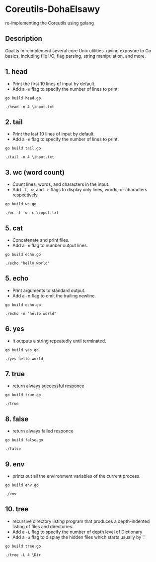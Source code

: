 # Coreutils-DohaElsawy
re-implementing the Coreutils using golang 

## Description
Goal is to reimplement several core Unix utilities. giving exposure to Go basics, including file I/O, flag parsing, string manipulation, and more.
## 1. head
* Print the first 10 lines of input by default.
* Add a ``-n`` flag to specify the number of lines to print.
``` 
go build head.go
```
``` 
./head -n 4 \input.txt
```
## 2. tail
* Print the last 10 lines of input by default.
* Add a ``-n`` flag to specify the number of lines to print.
``` 
go build tail.go
```
``` 
./tail -n 4 \input.txt
```
## 3. wc (word count)
* Count lines, words, and characters in the input.
* Add ``-l``, ``-w``, and ``-c`` flags to display only lines, words, or characters respectively.
``` 
go build wc.go
```
``` 
./wc -l -w -c \input.txt
```
## 5. cat
* Concatenate and print files.
* Add a ``-n`` flag to number output lines.
``` 
go build echo.go
```
``` 
./echo "hello world"
```
## 5. echo
* Print arguments to standard output.
* Add a -n flag to omit the trailing newline.
``` 
go build echo.go
```
``` 
./echo -n "hello world"
```
## 6. yes
*  It outputs a string repeatedly until terminated.
``` 
go build yes.go
```
``` 
./yes hello world
```
## 7. true
* return always successful responce
``` 
go build true.go
```
``` 
./true 
```
## 8. false
* return always failed responce
``` 
go build false.go
```
``` 
./false 
```
## 9. env
* prints out all the environment variables of the current process. 
``` 
go build env.go
```
``` 
./env 
```
## 10. tree
* recursive directory listing program that produces a depth-indented listing of files and directories.
* Add a ``-L`` flag to specify the number of depth level of Dictionary 
* Add a ``-a`` flag to display the hidden files which starts usually by '.'
``` 
go build tree.go
```
``` 
./tree -L 4 \Dir
```

 

